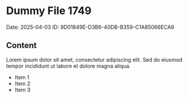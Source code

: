 # Dummy File 1749

Date: 2025-04-03
ID: 9D01849E-D3B6-40DB-B359-C1A85066ECA6

## Content

Lorem ipsum dolor sit amet, consectetur adipiscing elit.
Sed do eiusmod tempor incididunt ut labore et dolore magna aliqua.

* Item 1
* Item 2
* Item 3

